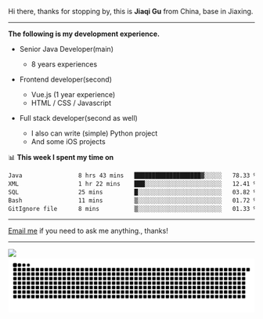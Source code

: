Hi there, thanks for stopping by, this is **Jiaqi Gu** from China, base in Jiaxing.

---

**The following is my development experience.**

- Senior Java Developer(main)
  - 8 years experiences

- Frontend developer(second)
  - Vue.js (1 year experience)
  - HTML / CSS / Javascript
  
- Full stack developer(second as well)
  - I also can write (simple) Python project
  - And some iOS projects

📊 **This week I spent my time on**
<!--START_SECTION:waka-->

```txt
Java                8 hrs 43 mins   ███████████████████▓░░░░░   78.33 %
XML                 1 hr 22 mins    ███░░░░░░░░░░░░░░░░░░░░░░   12.41 %
SQL                 25 mins         █░░░░░░░░░░░░░░░░░░░░░░░░   03.82 %
Bash                11 mins         ▒░░░░░░░░░░░░░░░░░░░░░░░░   01.72 %
GitIgnore file      8 mins          ▒░░░░░░░░░░░░░░░░░░░░░░░░   01.33 %
```

<!--END_SECTION:waka-->

---

[Email me](mailto:htk2klwgr@mozmail.com?subject=Hiring_from_GitHub) if you need to ask me anything., thanks!

---

![]( https://visitor-badge.glitch.me/badge?page_id=githubgujiaqi)
![]( https://github.com/droid-Q/droid-Q/raw/output/github-contribution-grid-snake.svg#gh-dark-mode-only)

